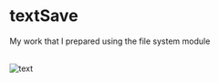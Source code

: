 # textSave
My work that I prepared using the file system module <br> <br>

![text](https://user-images.githubusercontent.com/74410669/125187649-53179600-e239-11eb-869d-1c6d3080b9a2.PNG)

